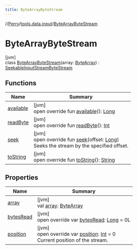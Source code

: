```yaml
---
title: ByteArrayByteStream
---
```

//[Perry](../../../index.html)/[tools.data.input](../index.html)/[ByteArrayByteStream](index.html)



# ByteArrayByteStream



[jvm]\
class [ByteArrayByteStream](index.html)(array: [ByteArray](https://kotlinlang.org/api/latest/jvm/stdlib/kotlin/-byte-array/index.html)) : [SeekableInputStreamByteStream](../-seekable-input-stream-byte-stream/index.html)



## Functions


| Name | Summary |
|---|---|
| [available](available.html) | [jvm]<br>open override fun [available](available.html)(): [Long](https://kotlinlang.org/api/latest/jvm/stdlib/kotlin/-long/index.html) |
| [readByte](read-byte.html) | [jvm]<br>open override fun [readByte](read-byte.html)(): [Int](https://kotlinlang.org/api/latest/jvm/stdlib/kotlin/-int/index.html) |
| [seek](seek.html) | [jvm]<br>open override fun [seek](seek.html)(offset: [Long](https://kotlinlang.org/api/latest/jvm/stdlib/kotlin/-long/index.html))<br>Seeks the stream by the specified offset. |
| [toString](to-string.html) | [jvm]<br>open override fun [toString](to-string.html)(): [String](https://kotlinlang.org/api/latest/jvm/stdlib/kotlin/-string/index.html) |


## Properties


| Name | Summary |
|---|---|
| [array](array.html) | [jvm]<br>val [array](array.html): [ByteArray](https://kotlinlang.org/api/latest/jvm/stdlib/kotlin/-byte-array/index.html) |
| [bytesRead](bytes-read.html) | [jvm]<br>open override var [bytesRead](bytes-read.html): [Long](https://kotlinlang.org/api/latest/jvm/stdlib/kotlin/-long/index.html) = 0L |
| [position](position.html) | [jvm]<br>open override var [position](position.html): [Int](https://kotlinlang.org/api/latest/jvm/stdlib/kotlin/-int/index.html) = 0<br>Current position of the stream. |

